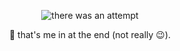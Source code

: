 <p align="center">
  <img src="./attempt.gif" alt="there was an attempt"/>
  <p align="center">🙊 that's me in at the end (not really 😉).</p>
</p>
